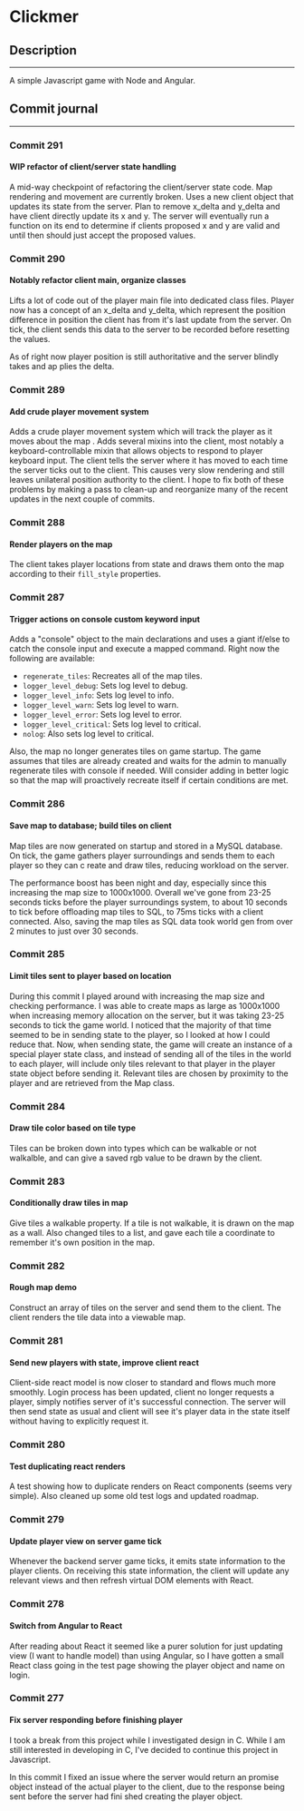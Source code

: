 # Clickmer

## Description
---
A simple Javascript game with Node and Angular.

## Commit journal
---

### Commit 291
#### WIP refactor of client/server state handling

A mid-way checkpoint of refactoring the client/server state code.
Map rendering and movement are currently broken.
Uses a new client object that updates its state from the server.
Plan to remove x_delta and y_delta and have client directly update its x and y.
The server will eventually run a function on its end to determine if clients
proposed x and y are valid and until then should just accept the proposed
values.

### Commit 290
#### Notably refactor client main, organize classes

Lifts a lot of code out of the player main file into dedicated class files.
Player now has a concept of an x_delta and y_delta, which represent the position difference in position the client has from it's last update from the server. On tick, the client sends this data to the server to be recorded before resetting the values.

As of right now player position is still authoritative and the server blindly takes and ap
plies the delta.

### Commit 289
#### Add crude player movement system

Adds a crude player movement system which will track the player as it moves about the map
.
Adds several mixins into the client, most notably a keyboard-controllable mixin that allows objects to respond to player keyboard input. The client tells the server where it has moved to each time the server ticks out to the client. This causes very slow rendering and still leaves unilateral position authority to the client. I hope to fix both of these problems by making a pass to clean-up and reorganize many of the recent updates in the next couple of commits.

### Commit 288
#### Render players on the map

The client takes player locations from state and draws them onto the map according to their `fill_style` properties.

### Commit 287
#### Trigger actions on console custom keyword input

Adds a "console" object to the main declarations and uses a giant if/else to catch the console input and execute a mapped command. Right now the following are available:

- `regenerate_tiles`: Recreates all of the map tiles.
- `logger_level_debug`: Sets log level to debug.
- `logger_level_info`: Sets log level to info.
- `logger_level_warn`: Sets log level to warn.
- `logger_level_error`: Sets log level to error.
- `logger_level_critical`: Sets log level to critical.
- `nolog`: Also sets log level to critical.

Also, the map no longer generates tiles on game startup. The game assumes that tiles are already created and waits for the admin to manually regenerate tiles with console if needed. Will consider adding in better logic so that the map will proactively recreate itself if certain conditions are met.

### Commit 286
#### Save map to database; build tiles on client

Map tiles are now generated on startup and stored in a MySQL database.
On tick, the game gathers player surroundings and sends them to each player so they can c
reate and draw tiles, reducing workload on the server.

The performance boost has been night and day, especially since this increasing the map size to 1000x1000. Overall we've gone from 23-25 seconds ticks before the player surroundings system, to about 10 seconds to tick before offloading map tiles to SQL, to 75ms ticks with a client connected. Also, saving the map tiles as SQL data took world gen from over 2 minutes to just over 30 seconds.

### Commit 285
#### Limit tiles sent to player based on location

During this commit I played around with increasing the map size and checking performance. I was able to create maps as large as 1000x1000 when increasing memory allocation on the server, but it was taking 23-25 seconds to tick the game world. I noticed that the majority of that time seemed to be in sending state to the player, so I looked at how I could reduce that. Now, when sending state, the game will create an instance of a special player state class, and instead of sending all of the tiles in the world to each player, will include only tiles relevant to that player in the player state object before sending it. Relevant tiles are chosen by proximity to the player and are retrieved from the Map class.

### Commit 284
#### Draw tile color based on tile type

Tiles can be broken down into types which can be walkable or not walkalble, and can give a saved rgb value to be drawn by the client.

### Commit 283
#### Conditionally draw tiles in map

Give tiles a walkable property. If a tile is not walkable, it is drawn on the map as a wall.
Also changed tiles to a list, and gave each tile a coordinate to remember it's own position in the map.

### Commit 282
#### Rough map demo

Construct an array of tiles on the server and send them to the client.
The client renders the tile data into a viewable map.

### Commit 281
#### Send new players with state, improve client react


Client-side react model is now closer to standard and flows much more smoothly.
Login process has been updated, client no longer requests a player, simply notifies server of it's successful connection. The server will then send state as usual and client will see it's player data in the state itself without having to explicitly request it.

### Commit 280
#### Test duplicating react renders

A test showing how to duplicate renders on React components (seems very simple).
Also cleaned up some old test logs and updated roadmap.

### Commit 279
#### Update player view on server game tick

Whenever the backend server game ticks, it emits state information to the player clients. On receiving this state information, the client will update any relevant views and then refresh virtual DOM elements with React.

### Commit 278
#### Switch from Angular to React

After reading about React it seemed like a purer solution for just updating view (I want to handle model) than using Angular, so I have gotten a small React class going in the test page showing the player object and name on login.

### Commit 277
#### Fix server responding before finishing player

I took a break from this project while I investigated design in C. While I am still interested in developing in C, I've decided to continue this project in Javascript.

In this commit I fixed an issue where the server would return an promise object instead of the actual player to the client, due to the response being sent before the server had fini
shed creating the player object.
